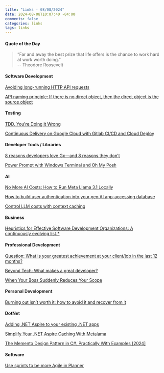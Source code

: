 ```yaml
---
title: "Links - 08/08/2024"
date: 2024-08-08T10:07:40 -04:00
comments: false
categories: links
tags: links
---
```

#### Quote of the Day

<blockquote>“Far and away the best prize that life offers is the chance to work hard at work worth doing.”<br>
-- Theodore Roosevelt
</blockquote>

#### Software Development
[Avoiding long-running HTTP API requests](https://codeopinion.com/avoiding-long-running-http-api-requests/)

[API naming principle: If there is no direct object, then the direct object is the source object](https://devblogs.microsoft.com/oldnewthing/20240724-00/?p=110037)

#### Testing
[TDD. You're Doing it Wrong](https://www.industriallogic.com/blog/tdd-youre-doing-it-wrong/)

[Continuous Delivery on Google Cloud with Gitlab CI/CD and Cloud Deploy](https://cloud.google.com/blog/products/devops-sre/software-delivery-pipelines-with-gitlab-cicd-and-cloud-deploy)

#### Developer Tools / Libraries
[8 reasons developers love Go—and 8 reasons they don't](https://www.infoworld.com/article/2514123/8-reasons-developers-love-go-and-8-reasons-they-dont.html)

[Power Prompt with Windows Terminal and Oh My Posh](https://www.josephguadagno.net/2024/07/26/power-prompt-with-windows-terminal-and-oh-my-posh)

#### AI
[No More AI Costs: How to Run Meta Llama 3.1 Locally](https://hackernoon.com/no-more-ai-costs-how-to-run-meta-llama-31-locally)

[How to build user authentication into your gen AI app-accessing database](https://cloud.google.com/blog/products/ai-machine-learning/build-user-authentication-into-your-genai-app-accessing-database)

[Control LLM costs with context caching](https://medium.com/google-cloud/control-llm-costs-with-context-caching-7cfc912b7a59)

#### Business
[Heuristics for Effective Software Development Organizations: A continuously evolving list.*](https://holub.com/heuristics/)

#### Professional Development
[Question: What is your greatest achievement at your client/job in the last 12 months?](https://samestuffdifferentday.net/2024/08/03/question-greatest-achievement-in-last-year/)

[Beyond Tech: What makes a great developer?](https://samestuffdifferentday.net/2024/08/06/beyond-tech-great-developer/)

[When Your Boss Suddenly Reduces Your Scope](https://hbr.org/2024/08/when-your-boss-suddenly-reduces-your-scope)

#### Personal Development
[Burning out isn’t worth it: how to avoid it and recover from it](https://blog.rescuetime.com/burning-out-isnt-worth-it-how-to-avoid-it-and-recover-from-it/)

#### DotNet
[Adding .NET Aspire to your existing .NET apps](https://devblogs.microsoft.com/dotnet/adding-dotnet-aspire-to-your-existing-dotnet-apps/)

[Simplify Your .NET Aspire Caching With Metalama](https://blog.postsharp.net/aspire-caching-metalama)

[The Memento Design Pattern in C#, Practically With Examples [2024]](https://blog.postsharp.net/memento)

#### Software
[Use sprints to be more Agile in Planner](https://techcommunity.microsoft.com/t5/planner-blog/use-sprints-to-be-more-agile-in-planner/ba-p/4213240)


